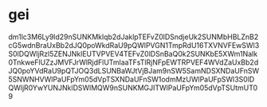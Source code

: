 # gei
dm1lc3M6Ly9ld29nSUNKMklqb2dJaklpTEFvZ0lDSndjeUk2SUNMbHBLZnB2cG5wdnBraUxBb2dJQ0poWkdRaU9pQWlPVGN1TmpRdU16TXVNVFEwSWl3S0lDQWljRzl5ZENJNklEUTVPVEV4TEFvZ0lDSnBaQ0k2SUNKbE5XWm1Nalk0TnkweFlUZzJMVFJrWlRjdFlUTmlaaTFsTlRjNFpEWTRPVEF4WVdZaUxBb2dJQ0poYVdRaU9pQTJOQ3dLSUNBaWJtVjBJam9nSW5SamNDSXNDaUFnSW5SNWNHVWlPaUFpYm05dVpTSXNDaUFnSW1odmMzUWlPaUFpSWl3S0lDQWljR0YwYUNJNklDSWlMQW9nSUNKMGJITWlPaUFpYm05dVpTSUtmUT09
